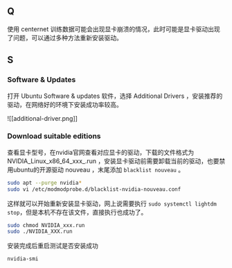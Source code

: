 ## Q

使用 centernet 训练数据可能会出现显卡崩溃的情况，此时可能是显卡驱动出现了问题，可以通过多种方法重新安装驱动。

## S

### Software & Updates

打开 Ubuntu Software & updates 软件，选择 Additional Drivers ，安装推荐的驱动，在网络好的环境下安装成功率较高。

![[additional-driver.png]]

### Download suitable editions

查看显卡型号，在nvidia官网查看对应显卡的驱动，下载的文件格式为 NVIDIA_Linux_x86_64_xxx_.run ，安装显卡驱动前需要卸载当前的驱动，也要禁用ubuntu的开源驱动 nouveau ，末尾添加 `blacklist nouveau` 。

```bash
sudo apt --purge nvidia*
sudo vi /etc/modmodprobe.d/blacklist-nvidia-nouveau.conf
```

这样就可以开始重新安装显卡驱动，网上说需要执行 `sudo systemctl lightdm stop`，但是本机不存在该文件，直接执行也成功了。

```bash
sudo chmod NVIDIA_xxx.run
sudo ./NVIDIA_XXX.run
```

安装完成后重启测试是否安装成功

```bash
nvidia-smi
```
